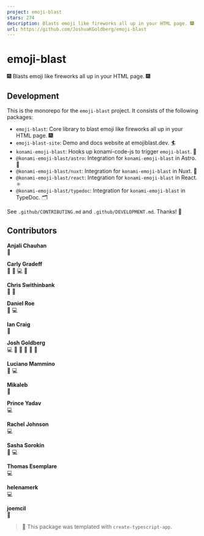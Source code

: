 ```yaml
---
project: emoji-blast
stars: 274
description: Blasts emoji like fireworks all up in your HTML page. 🎆
url: https://github.com/JoshuaKGoldberg/emoji-blast
---
```


emoji-blast
===========

🎆 Blasts emoji like fireworks all up in your HTML page. 🎆

Development
-----------

This is the monorepo for the `emoji-blast` project. It consists of the following packages:

-   `emoji-blast`: Core library to blast emoji like fireworks all up in your HTML page. 🎆
-   `emoji-blast-site`: Demo and docs website at emojiblast.dev. 🏄
-   `konami-emoji-blast`: Hooks up konami-code-js to trigger `emoji-blast`. 🎇
-   `@konami-emoji-blast/astro`: Integration for `konami-emoji-blast` in Astro. 🚀
-   `@konami-emoji-blast/nuxt`: Integration for `konami-emoji-blast` in Nuxt. 🗻
-   `@konami-emoji-blast/react`: Integration for `konami-emoji-blast` in React. ⚛️
-   `@konami-emoji-blast/typedoc`: Integration for `konami-emoji-blast` in TypeDoc. 🗂️

See `.github/CONTRIBUTING.md` and `.github/DEVELOPMENT.md`. Thanks! 💖

Contributors
------------

  
**Anjali Chauhan**  
🐛

  
**Carly Gradeff**  
🎨 🐛 💻 🤔

  
**Chris Swithinbank**  
📖 🤔

  
**Daniel Roe**  
🤔 💻

  
**Ian Craig**  
🤔

  
**Josh Goldberg**  
💻 🚧 🐛 🔧 🤔 📖

  
**Luciano Mammino**  
📖 💻

  
**Mikaleb**  
🐛

  
**Prince Yadav**  
💻

  
**Rachel Johnson**  
💻

  
**Sasha Sorokin**  
🐛 💻

  
**Thomas Esemplare**  
💻

  
**helenamerk**  
💻

  
**joemcil**  
🐛

> 💙 This package was templated with `create-typescript-app`.
